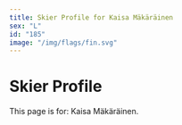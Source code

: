 ```yaml
---
title: Skier Profile for Kaisa Mäkäräinen
sex: "L"
id: "185"
image: "/img/flags/fin.svg" 
---
```


# Skier Profile

This page is for: Kaisa Mäkäräinen.
    